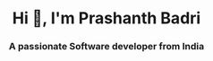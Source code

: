 <h1 align="center">Hi 👋, I'm Prashanth Badri</h1>
<h3 align="center">A passionate Software developer from India</h3>
